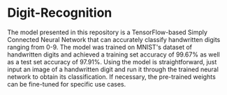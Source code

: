 # Digit-Recognition
The model presented in this repository is a TensorFlow-based Simply Connected Neural Network that can accurately classify handwritten digits ranging from 0-9. The model was trained on MNIST's dataset of handwritten digits and achieved a training set accuracy of 99.67% as well as a test set accuracy of 97.91%.
Using the model is straightforward, just input an image of a handwritten digit and run it through the trained neural network to obtain its classification. If necessary, the pre-trained weights can be fine-tuned for specific use cases.



